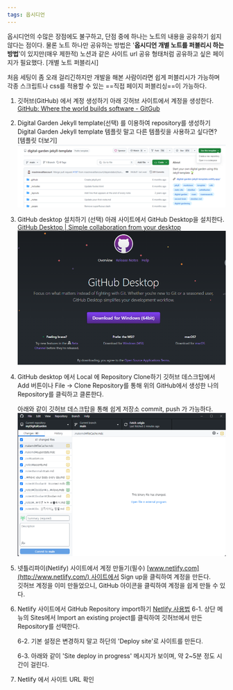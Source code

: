 ```yaml
---
tags: 옵시디언
---
```

옵시디언의 수많은 장점에도 불구하고, 단점 중에 하나는 노트의 내용을 공유하기 쉽지 않다는 점이다. 
물론 노트 하나만 공유하는 방법은 '**옵시디언 개별 노트를 퍼블리시 하는 방법**'이 있지만(매우 제한적) 노션과 같은 사이트 url 공유 형태처럼 공유하고 싶은 페이지가 필요했다.
[개별 노트 퍼블리시]

처음 세팅이 좀 오래 걸리긴하지만 개발을 해본 사람이라면 쉽게 퍼블리시가 가능하며 각종 스크립트나 css를 적용할 수 있는 ==직접 페이지 퍼블리싱==이 가능하다.

1. 깃허브(GitHub) 에서 계정 생성하기
   아래 깃허브 사이트에서 계정을 생성한다.
   [GitHub: Where the world builds software - GitGub](https://github.com/)
   
2. Digital Garden Jekyll template(선택) 를 이용하여 repository를 생성하기
   Digital Garden Jekyll template 템플릿 말고 다른 템플릿을 사용하고 싶다면? [템플릿 더보기]
   <img class="img" src="/assets/img/Obsidian/Pasted image 20240425162424.png">
   
3. GitHub desktop 설치하기 (선택)
   아래 사이트에서 GitHub Desktop을 설치한다.
   [GitHub Desktop | Simple collaboration from your desktop](https://desktop.github.com/)
   <img class="img" src="/assets/img/Obsidian/Pasted image 20240425164239.png">
   
4. GitHub desktop 에서 Local 에 Repository Clone하기
   깃허브 데스크탑에서 Add 버튼이나 File -> Clone Repository를 통해 위의 GitHub에서 생성한 나의 Repository를 클릭하고 클론한다.
   
   아래와 같이 깃허브 데스크탑을 통해 쉽게 저장소 commit, push 가 가능하다.
   <img class="img" src="/assets/img/Obsidian/Pasted image 20240425164121.png">

   
5. 넷틀리파이(Netlify) 사이트에서 계정 만들기(필수)
   [www.netlify.com](http://www.netlify.com/) 사이트에서 Sign up을 클릭하여 계정을 만든다.  
   깃허브 계정을 이미 만들었으니, GitHub 아이콘을 클릭하여 계정을 쉽게 만들 수 있다.

6. Netlify 사이트에서 GitHub Repository import하기 [Netlify 사용법](https://heropy.blog/2018/01/10/netlify)
   6-1. 상단 메뉴의 Sites에서 Import an existing project를 클릭하여 깃허브에서 만든 Repository를 선택한다.
   
   6-2. 기본 설정은 변경하지 말고 하단의 'Deploy site'로 사이트를 만든다.
   
   6-3. 아래와 같이 'Site deploy in progress' 메시지가 보이며, 약 2~5분 정도 시간이 걸린다.

7. Netlify 에서 사이트 URL 확인
   